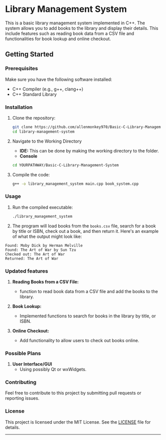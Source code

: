 # Library Management System

This is a basic library management system implemented in C++. The system allows you to add books to the library and display their details. This 
include  features such as reading book data from a CSV file and  functionalities for book lookup and online checkout.

## Getting Started

### Prerequisites

Make sure you have the following software installed:
- C++ Compiler (e.g., g++, clang++)
- C++ Standard Library

### Installation

1. Clone the repository:

    ```bash
    git clone https://github.com/allenmonkey970/Basic-C-Library-Management-System.git
    cd library-management-system
    ```
2. Navigate to the Working Directory
   - **IDE:** This can be done by making the working directory to the folder.
   - **Console**
    ```bash
    cd YOURPATHWAY/Basic-C-Library-Management-System
    ```    
3. Compile the code:

    ```bash
    g++ -o library_management_system main.cpp book_system.cpp
    ```

### Usage

1. Run the compiled executable:

    ```bash
    ./library_management_system
    ```

2. The program will load books from the `books.csv` file, search for a book by title or ISBN, check out a book, and then return it. Here's an example of what the output might look like:

```
Found: Moby Dick by Herman Melville
Found: The Art of War by Sun Tzu
Checked out: The Art of War
Returned: The Art of War
```


### Updated features

1. **Reading Books from a CSV File:**
    - function to read book data from a CSV file and add the books to the library.
    
2. **Book Lookup:**
    - Implemented functions to search for books in the library by title, or ISBN.

3. **Online Checkout:**
    - Add functionality to allow users to check out books online.


### Possible Plans
1. **User Interface/GUI**
   - Using possibly Qt or wxWidgets.

### Contributing

Feel free to contribute to this project by submitting pull requests or reporting issues.

### License

This project is licensed under the MIT License. See the [LICENSE](LICENSE) file for details.

---
